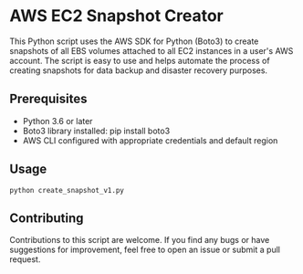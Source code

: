 # AWS EC2 Snapshot Creator
This Python script uses the AWS SDK for Python (Boto3) to create snapshots of all EBS volumes attached to all EC2 instances in a user's AWS account. The script is easy to use and helps automate the process of creating snapshots for data backup and disaster recovery purposes.

## Prerequisites
* Python 3.6 or later
* Boto3 library installed: pip install boto3
* AWS CLI configured with appropriate credentials and default region

## Usage
```
python create_snapshot_v1.py
```
## Contributing
Contributions to this script are welcome. If you find any bugs or have suggestions for improvement, feel free to open an issue or submit a pull request.
